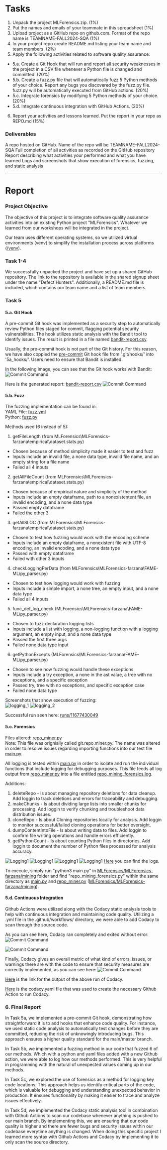 # Tasks
1. Unpack the project MLForensics.zip. (1%)
2. Put the names and emails of your teammate in this spreadsheet (1%)
3. Upload project as a GitHub repo on github.com. Format of the repo name is TEAMNAME-FALL2024-SQA (1%)
4. In your project repo create README.md listing your team name and team members. (2%)
5. Apply the following activities related to software quality assurance:
- 5.a. Create a Git Hook that will run and report all security weaknesses in the project in a CSV file whenever a Python file is changed and committed. (20%)
- 5.b. Create a fuzz.py file that will automatically fuzz 5 Python methods of your choice. Report any bugs you discovered by the fuzz.py file. fuzz.py will be automatically executed from GitHub actions. (20%)
- 5.c. Integrate forensics by modifying 5 Python methods of your choice. (20%)
- 5.d. Integrate continuous integration with GitHub Actions. (20%)
6. Report your activities and lessons learned. Put the report in your repo as REPO.md (15%)

### Deliverables
A repo hosted on GitHub. Name of the repo will be TEAMNAME-FALL2024-SQA
Full completion of all activities as recorded on the GitHub repository
Report describing what activities your performed and what you have learned
Logs and screenshots that show execution of forensics, fuzzing, and static analysis

----

# Report
### Project Objective
The objective of this project is to integrate software quality assurance activities into an existing Python project "MLForensics". Whatever we learned from our workshops will be integrated in the project.

Our team uses different operating systems, so we utilized virtual environments (venv) to simplify the installation process across platforms ([/venv](venv)).

### Task 1-4
We successfully unpacked the project and have set up a shared GitHub repository. The link to the repository is available in the shared signup sheet under the name "Defect Hunters". Additionally, a README.md file is included, which contains our team name and a list of team members.

### Task 5
#### 5.a. Git Hook
A pre-commit Git hook was implemented as a security step to automatically review Python files staged for commit, flagging potential security vulnerabilities. The hook utilizes static analysis with the Bandit tool to identify issues. The result is printed in a file named [bandit-report.csv](5a_hooks/bandit-report.csv).

Usually, the pre-commit hook is not part of the Git history. For this reason, we have also coppied the [pre-commit](5a_hooks/pre-commit) Git hook file from '.git/hooks/' into '5a_hooks/'. Users need to ensure that Bandit is installed.

In the following image, you can see that the Git hook works with Bandit:
![Commit Command](5a_hooks/5a_pre-commit_with_bandit_0.png)

Here is the generated report: [bandit-report.csv](5a_hooks/bandit-report.csv)
![Commit Command](5a_hooks/5a_pre-commit_result.png)

#### 5.b. Fuzz
The fuzzing implementation can be found in: \
YAML File: [fuzz.yml](.github/workflows/fuzz.yml) \
Python: [fuzz.py](MLForensics/MLForensics-farzana/bin/fuzz/fuzz.py)

Methods used (6 instead of 5):
1. getFileLength (from MLForensics\MLForensics-farzana\empirical\dataset.stats.py)
- Chosen because of method simplicity made it easier to test and fuzz
- Inputs include an invalid file, a none data type, invalid file name, and an empty string for a file name
- Failed all 4 inputs
2. getAllFileCount (from MLForensics\MLForensics-farzana\empirical\dataset.stats.py)
- Chosen because of empirical nature and simplicity of the method
- Inputs include an empty dataframe, path to a nonexistentent file, an invalid encoding, and a none data type
- Passed empty dataframe
- Failed the other 3
3. getAllSLOC (from MLForensics\MLForensics-farzana\empirical\dataset.stats.py)
- Chosen to test how fuzzing would work with the encoding scheme
- Inputs include an empty dataframe, a nonexistent file with UTF-8 encoding, an invalid encoding, and a none data type
- Passed with empty dataframe
- Failed with other 3 inputs
4. checkLoggingPerData (from MLForensics\MLForensics-farzana\FAME-ML\py_parser.py)
- Chosen to test how logging would work with fuzzing
- Inputs include a simple import, a none tree, an empty input, and a none data type
- Failed all 4 inputs
5. func_def_log_check (MLForensics\MLForensics-farzana\FAME-ML\py_parser.py)
- Chosen to fuzz declaration logging lists
- Inputs include a list with logging, a non-logging function with a logging argument, an empty input, and a none data type
- Passed the first three args
- Failed none data type input
6. getPythonExcepts (MLForensics\MLForensics-farzana\FAME-ML\py_parser.py)
- Chosen to see how fuzzing would handle these exceptions
- Inputs include a try exception, a none in the ast value, a tree with no exceptions, and a specific exception
- Passed try, tree with no exceptions, and specific exception case
- Failed none data type

Screenshots that show execution of fuzzing: \
![logging_1](5b_fuzzing/5b_screenshot_1.PNG)
![logging_2](5b_fuzzing/5b_screenshot_2.PNG)

Successful run seen here: [runs/11677430049](https://github.com/GoellNico/DefectHunters-FALL2024-SQA/actions/runs/11677430049)

#### 5.c. Forensics
Files altered:
[repo_miner.py](MLForensics/MLForensics-farzana/mining/repo_miner.py) \
Note: This file was orignially called git.repo.miner.py. The name was altered in order to resolve issues regarding importing functions into our test file [main.py](MLForensics/MLForensics-farzana/mining/main.py). 

All logging is tested within [main.py](MLForensics/MLForensics-farzana/mining/main.py) in order to isolate and run the individual functions that include logging for debugging purposes. This file feeds all log output from [repo_miner.py](MLForensics/MLForensics-farzana/mining/repo_miner.py) into a file entitled [repo_mining_forensics.log](5c_forensics/repo_mining_forensics.log).

Additions:
1. deleteRepo - Is about managing repository deletions for data cleanup. Add loggin to track deletions and errors for traceability and debugging.
2. makeChunks - Is about dividing large lists into smaller chunks for processing. Add loggin to verify chunking and troubleshoot data distribution issues.
3. cloneRepo - Is about Cloning repositories locally for analysis. Add loggin to monitor successful/failed cloning operations for better oversight.
4. dumpContentIntoFile - Is about writing data to files. Add loggin to confirm file writing operations and handle errors efficiently.
5. getPythonCount - Is about counting Python files in directories. Add loggin to document the number of Python files processed for analysis accuracy.

![Logging1](5c_forensics/LoggingCode1.png)
![Logging1](5c_forensics/LoggingCode2.png)
![Logging1](5c_forensics/LoggingCode3.png)
![Logging1](5c_forensics/LoggingEvidence.png)
[Here](5c_forensics/repo_mining_forensics.log) you can find the logs.

To execute, simply run "python3 main.py" in [MLForensics/MLForensics-farzana/mining](MLForensics/MLForensics-farzana/mining) folder and find "repo_mining_forensics.py" within the same directory as [main.py](MLForensics/MLForensics-farzana/mining/main.py) and [repo_miner.py](MLForensics/MLForensics-farzana/mining/repo_miner.py) ([MLForensics/MLForensics-farzana/mining](MLForensics/MLForensics-farzana/mining)).

#### 5.d. Continuous Integration
Github Actions were utilized along with the Codacy static analysis tools to help with continuous integration and maintaining code quality. Utilizing a .yml file in the .github/workflows/ directory, we were able to add Codacy to scan through the source code.

As you can see here, Codacy ran completely and exited without error:
![Commit Command](5d_github_actions/codacy_overview.png)

![Commit Command](5d_github_actions/codacy_beginning_logs.png)

Finally, Codacy gives an overall metric of what kind of errors, issues, or warnings there are with the code to ensure that security measures are correctly implemented, as you can see here:
![Commit Command](5d_github_actions/codacy_ending_metrics_summary.png)

[Here](https://github.com/GoellNico/DefectHunters-FALL2024-SQA/actions/runs/11675889498/job/32511215142) is the link for the output of the above run of Codacy.

[Here](.github/workflows/codacy.yml) is the codacy.yaml file that was used to create the necessary Github Action to run Codacy.

### 6. Final Report

In Task 5a, we implemented a pre-commit Git hook, demonstrating how straightforward it is to add hooks that enhance code quality. For instance, we used static code analysis to automatically test changes before they are committed, reducing the risk of unknowingly introducing bugs. This approach ensures a higher quality standard for the main/master branch.

In Task 5b, we implemented a fuzzing method in our code that fuzzed 6 of our methods. Which with a python and yaml files added with a new Github action, we were able to log how our methods performed. This is very helpful in programming with the natural of unexpected values coming up in our methods.

In Task 5c, we explored the use of forensics as a method for logging key code locations. This approach helps us identify critical parts of the code, which is valuable for debugging and understanding unexpected behavior in production. It ensures functionality by making it easier to trace and analyze issues effectively.

In Task 5d, we implemented the Codacy static analysis tool in combination with Github Actions to scan our codebase whenever anything is pushed to our main branch. By implementing this, we are ensuring that our code quality is higher and there are fewer bugs and security issues within our codebase everytime anything is changed. When doing this specific project I learned more syntax with Github Actions and Codacy by implementing it to only scan the source directory.
